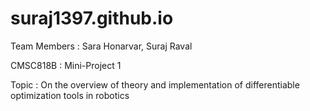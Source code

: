# suraj1397.github.io
Team Members :
Sara Honarvar,
Suraj Raval

CMSC818B : Mini-Project 1

Topic : On the overview of theory and implementation of differentiable optimization tools in robotics

